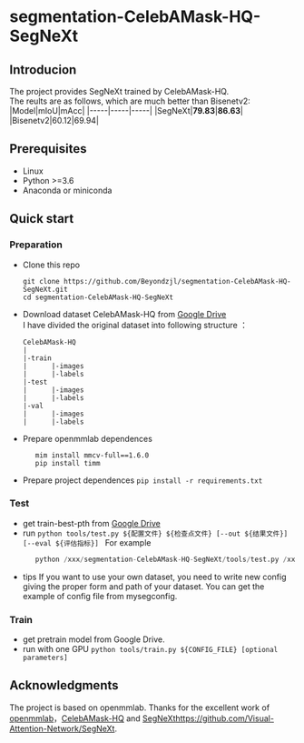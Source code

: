 # segmentation-CelebAMask-HQ-SegNeXt
## Introducion
The project provides SegNeXt trained by CelebAMask-HQ. <br>
The reults are as follows, which are much better than Bisenetv2:
|Model|mIoU|mAcc|
|-----|-----|-----|
|SegNeXt|**79.83**|**86.63**|
|Bisenetv2|60.12|69.94|
## Prerequisites
- Linux
- Python >=3.6
- Anaconda or miniconda
## Quick start
### Preparation
- Clone this repo
  ```
  git clone https://github.com/Beyondzjl/segmentation-CelebAMask-HQ-SegNeXt.git
  cd segmentation-CelebAMask-HQ-SegNeXt
  ```
- Download dataset CelebAMask-HQ from [Google Drive](https://drive.google.com/drive/folders/170q_UvzbzWVDveKd2et2lzaqzTiybKlz?usp=drive_link)<br>
  I have divided the original dataset into following structure ：
  ```
  CelebAMask-HQ
  |
  |-train
  |      |-images
  |      |-labels
  |-test
  |      |-images
  |      |-labels
  |-val
  |      |-images
  |      |-labels
  ```
- Prepare openmmlab dependences
  ```pip install -U openmim
     mim install mmcv-full==1.6.0
     pip install timm
- Prepare project dependences
  ```pip install -r requirements.txt```
### Test
- get train-best-pth from [Google Drive](https://drive.google.com/file/d/1rp5D48-1renqNCQ3LkJAYK5__QVFN_IV/view?usp=drive_link)
- run
  ```python tools/test.py ${配置文件} ${检查点文件} [--out ${结果文件}] [--eval ${评估指标}] ```
  For example
  ```python /xxx/segmentation-CelebAMask-HQ-SegNeXt/tools/test.py /xxx/segmentation-CelebAMask-HQ-SegNeXt/mysegconfig/segnext_CelebAMask_test.py /xxx/segmentation-CelebAMask-HQ-SegNeXt/iter_160000.pth --eval mIoU ## give you the evalution results
     python /xxx/segmentation-CelebAMask-HQ-SegNeXt/tools/test.py /xxx/segmentation-CelebAMask-HQ-SegNeXt/mysegconfig/segnext_CelebAMask_test.py /xxx/segmentation-CelebAMask-HQ-SegNeXt/iter_160000.pth --show-dir <results_path>/xxx.png> --gpu-id 2 ## save the results to the path```
- tips
  If you want to use your own dataset, you need to write new config giving the proper form and path of your dataset. You can get the example of config file from
  mysegconfig.
### Train
- get pretrain model from Google Drive.
- run with one GPU
  `python tools/train.py ${CONFIG_FILE} [optional parameters]`
## Acknowledgments
The project is based on openmmlab. Thanks for the excellent work of [openmmlab](https://github.com/open-mmlab/mmsegmentation/tree/main)，[CelebAMask-HQ](https://github.com/switchablenorms/CelebAMask-HQ) and [SegNeXt](https://github.com/Visual-Attention-Network/SegNeXt)https://github.com/Visual-Attention-Network/SegNeXt.
  

